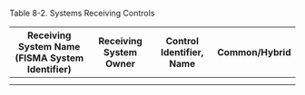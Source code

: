 <!--
This data cannot be pulled from OSCAL (yet), so if this is applicable to your system you must maintain the list here.

Enter "NA" in all columns of a single row if this is Not Applicable
-->

Table 8-2. Systems Receiving Controls

| Receiving System Name (FISMA System Identifier) | Receiving System Owner | Control Identifier, Name | Common/Hybrid |
| --------------------- | ---------------------- | ------------------------ | ------------- |
| <!-- Example: GSA Beta (GSA-B) --> | <!-- Mark Taylor --> | <!-- AC-02, Account Management --> | <!-- Hybrid --> |
| | | | |
